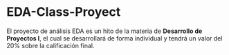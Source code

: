 # EDA-Class-Proyect
El proyecto de análisis EDA es un hito de la materia de **Desarrollo de Proyectos I**, el cual se desarrollará de forma individual y tendrá un valor del 20% sobre la calificación final.
